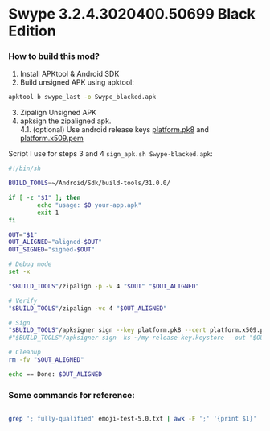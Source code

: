 # Swype 3.2.4.3020400.50699 Black Edition

### How to build this mod?

1. Install APKtool & Android SDK
2. Build unsigned APK using apktool:
```bash
apktool b swype_last -o Swype_blacked.apk
```
3. Zipalign Unsigned APK
4. apksign the zipaligned apk.  
4.1. (optional) Use android release keys [platform.pk8](https://github.com/LineageOS/android_build/blob/lineage-19.1/target/product/security/platform.pk8) and [platform.x509.pem](https://github.com/LineageOS/android_build/blob/lineage-19.1/target/product/security/platform.x509.pem)
  
Script I use for steps 3 and 4 `sign_apk.sh Swype-blacked.apk`:
```bash
#!/bin/sh

BUILD_TOOLS=~/Android/Sdk/build-tools/31.0.0/

if [ -z "$1" ]; then
        echo "usage: $0 your-app.apk"
        exit 1
fi

OUT="$1"
OUT_ALIGNED="aligned-$OUT"
OUT_SIGNED="signed-$OUT"

# Debug mode
set -x

"$BUILD_TOOLS"/zipalign -p -v 4 "$OUT" "$OUT_ALIGNED"

# Verify
"$BUILD_TOOLS"/zipalign -vc 4 "$OUT_ALIGNED"

# Sign
"$BUILD_TOOLS"/apksigner sign --key platform.pk8 --cert platform.x509.pem --out "$OUT_SIGNED" "$OUT_ALIGNED"
#"$BUILD_TOOLS"/apksigner sign -ks ~/my-release-key.keystore --out "$OUT_SIGNED" "$OUT_ALIGNED"

# Cleanup
rm -fv "$OUT_ALIGNED"

echo == Done: $OUT_ALIGNED
```

### Some commands for reference:
```bash

grep '; fully-qualified' emoji-test-5.0.txt | awk -F ';' '{print $1}' | sort
